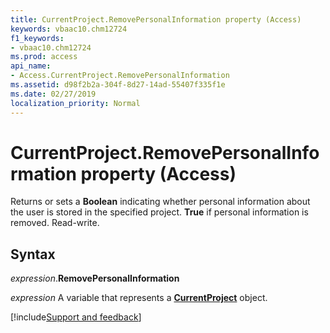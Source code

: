 ```yaml
---
title: CurrentProject.RemovePersonalInformation property (Access)
keywords: vbaac10.chm12724
f1_keywords:
- vbaac10.chm12724
ms.prod: access
api_name:
- Access.CurrentProject.RemovePersonalInformation
ms.assetid: d98f2b2a-304f-8d27-14ad-55407f335f1e
ms.date: 02/27/2019
localization_priority: Normal
---
```



# CurrentProject.RemovePersonalInformation property (Access)

Returns or sets a **Boolean** indicating whether personal information about the user is stored in the specified project. **True** if personal information is removed. Read-write.


## Syntax

_expression_.**RemovePersonalInformation**

_expression_ A variable that represents a **[CurrentProject](Access.CurrentProject.md)** object.




[!include[Support and feedback](~/includes/feedback-boilerplate.md)]